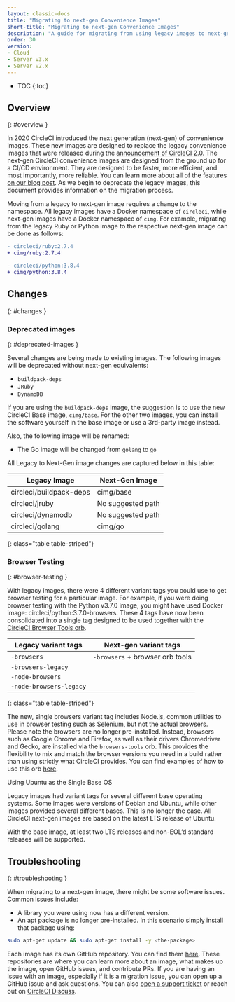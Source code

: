 ```yaml
---
layout: classic-docs
title: "Migrating to next-gen Convenience Images"
short-title: "Migrating to next-gen Convenience Images"
description: "A guide for migrating from using legacy images to next-gen images."
order: 30
version:
- Cloud
- Server v3.x
- Server v2.x
---
```


* TOC
{:toc}


## Overview
{: #overview }

In 2020 CircleCI introduced the next generation (next-gen) of convenience images. These new images are designed to replace the legacy convenience images that were released during the [announcement of CircleCI 2.0](https://circleci.com/blog/say-hello-to-circleci-2-0/). The next-gen CircleCI convenience images are designed from the ground up for a CI/CD environment. They are designed to be faster, more efficient, and most importantly, more reliable. You can learn more about all of the features [on our blog post](https://circleci.com/blog/announcing-our-next-generation-convenience-images-smaller-faster-more-deterministic/). As we begin to deprecate the legacy images, this document provides information on the migration process.

Moving from a legacy to next-gen image requires a change to the namespace. All legacy images have a Docker namespace of `circleci`, while next-gen images have a Docker namespace of `cimg`. For example, migrating from the legacy Ruby or Python image to the respective next-gen image can be done as follows:

```diff
- circleci/ruby:2.7.4
+ cimg/ruby:2.7.4
```

```diff
- circleci/python:3.8.4
+ cimg/python:3.8.4
```

## Changes
{: #changes }

### Deprecated images
{: #deprecated-images }

Several changes are being made to existing images. The following images will be deprecated without next-gen equivalents:

* `buildpack-deps`
* `JRuby`
* `DynamoDB`

If you are using the `buildpack-deps` image, the suggestion is to use the new CircleCI Base image, `cimg/base`. For the other two images, you can install the software yourself in the base image or use a 3rd-party image instead.

Also, the following image will be renamed:

* The Go image will be changed from `golang` to `go`

All Legacy to Next-Gen image changes are captured below in this table:

| Legacy Image | Next-Gen Image |
| --- | --- |
| circleci/buildpack-deps | cimg/base |
| circleci/jruby | No suggested path |
| circleci/dynamodb | No suggested path |
| circleci/golang | cimg/go |
{: class="table table-striped"}

### Browser Testing
{: #browser-testing }

With legacy images, there were 4 different variant tags you could use to get browser testing for a particular image. For example, if you were doing browser testing with the Python v3.7.0 image, you might have used Docker image: circleci/python:3.7.0-browsers. These 4 tags have now been consolidated into a single tag designed to be used together with the [CircleCI Browser Tools orb](https://circleci.com/developer/orbs/orb/circleci/browser-tools).

| Legacy variant tags | Next-gen variant tags |
| --- | --- |
| `-browsers` | `-browsers` + browser orb tools  |
| `-browsers-legacy` | |
| `-node-browsers` | |
| `-node-browsers-legacy` | |
{: class="table table-striped"}

The new, single browsers variant tag includes Node.js, common utilities to use in browser testing such as Selenium, but not the actual browsers. Please note the browsers are no longer pre-installed. Instead, browsers such as Google Chrome and Firefox, as well as their drivers Chromedriver and Gecko, are installed via the `browsers-tools` orb. This provides the flexibility to mix and match the browser versions you need in a build rather than using strictly what CircleCI provides. You can find examples of how to use this orb [here](https://circleci.com/developer/orbs/orb/circleci/browser-tools#usage-install_browsers).

Using Ubuntu as the Single Base OS

Legacy images had variant tags for several different base operating systems. Some images were versions of Debian and Ubuntu, while other images provided several different bases. This is no longer the case. All CircleCI next-gen images are based on the latest LTS release of Ubuntu.

With the base image, at least two LTS releases and non-EOL’d standard releases will be supported.


## Troubleshooting
{: #troubleshooting }

When migrating to a next-gen image, there might be some software issues. Common issues include:
* A library you were using now has a different version. 
* An apt package is no longer pre-installed. In this scenario simply install that package using:

```bash
sudo apt-get update && sudo apt-get install -y <the-package>
```

Each image has its own GitHub repository. You can find them [here](https://github.com/CircleCI-Public?q=cimg-&type=&language=&sort=). These repositories are where you can learn more about an image, what makes up the image, open GitHub issues, and contribute PRs. If you are having an issue with an image, especially if it is a migration issue, you can open up a GitHub issue and ask questions. You can also [open a support ticket](https://support.circleci.com/hc/en-us/requests/new) or reach out on [CircleCI Discuss](https://discuss.circleci.com/t/legacy-convenience-image-deprecation/41034).

